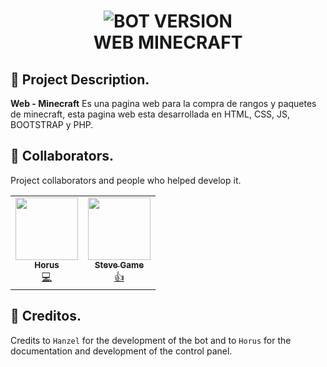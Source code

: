 <h1 align="center">
  <img src="https://cdn.discordapp.com/attachments/1134529955330535487/1170630176233754705/e898229f25369f62b4793fb6baa99cc8.jpg?ex=6559bd4f&is=6547484f&hm=fa3a23aa6c5c978cd9398677567a9179c9a960fa84763d7edfc4a0fe5b5751dd&" alt="BOT VERSION"/><br/>WEB MINECRAFT<br/>
</h1>
<h3 align="center">

## 📢 Project Description.

**Web - Minecraft** Es una pagina web para la compra de rangos y paquetes de minecraft, esta pagina web esta desarrollada en HTML, CSS, JS, BOOTSTRAP y PHP.

## 📧 Collaborators.

Project collaborators and people who helped develop it.

<table>
  <tr>
    <td align="center">
      <a href="https://docs.night-support.xyz/" target="_blank">
      <img src="https://cdn.discordapp.com/avatars/679560282929889331/180096fa674371d22e5a72bf1d9ebf35.webp" width="100px;" alt=""/><br /><sub><b>Horus</b></sub></a><br />
      <a href="https://bit.ly/nightdashboard" title="Code">💻</a></td>
    <td align="center">
      <a href="https://tienda.demonscraft.live/" target="_blank">
      <img src="https://cdn.discordapp.com/avatars/981339172231077959/08c6cdc3c8b2b3bd126749e796262c21.webp" width="100px;" alt=""/><br /><sub><b>Steve Game</b></sub></a><br />
      <a href="https://www.tiktok.com/@demonscraft1?_op=1&_r=1&_t=8dGvpGDEdFd" title="Code">👍</a>
    </td>
  </tr>
</table>

## 📝 Creditos.

Credits to `Hanzel` for the development of the bot and to `Horus` for the documentation and development of the control panel.